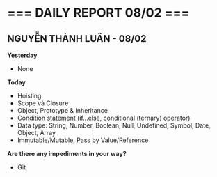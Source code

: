 # === DAILY REPORT 08/02 ===

## NGUYỄN THÀNH LUÂN - 08/02

**Yesterday**
- None

**Today**
- Hoisting
- Scope và Closure
- Object, Prototype & Inheritance
- Condition statement (if...else, conditional (ternary) operator)
- Data type: String, Number, Boolean, Null, Undefined, Symbol, Date, Object, Array
- Immutable/Mutable, Pass by Value/Reference

**Are there any impediments in your way?**

- Git
